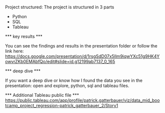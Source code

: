 Project structured:
The project is structured in 3 parts

- Python
- SQL
- Tableau


*** key results ***

You can see the findings and results in the presentation folder or follow the link here:
https://docs.google.com/presentation/d/1rsgSdD07x5llm9iqwYXc51g9HK4YowvrZKb0EMAbfQo/edit#slide=id.g12199ab7137_0_165



*** deep dive ***

If you want a deep dive or know how I found the data you see in the presentation: open and explore, python, sql and tableau files.


*** Additional Tableau public file ***
https://public.tableau.com/app/profile/patrick.gatterbauer/viz/data_mid_bootcamp_project_regression-patrick_gatterbauer_2/Story1
